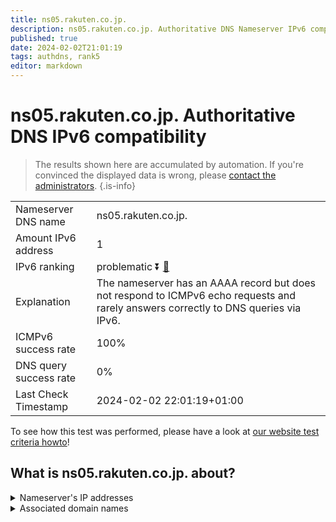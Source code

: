 ```yaml
---
title: ns05.rakuten.co.jp.
description: ns05.rakuten.co.jp. Authoritative DNS Nameserver IPv6 compatibility
published: true
date: 2024-02-02T21:01:19
tags: authdns, rank5
editor: markdown
---
```


# ns05.rakuten.co.jp. Authoritative DNS IPv6 compatibility

> The results shown here are accumulated by automation. If you're convinced the displayed data is wrong, please [contact the administrators](/howto/chat). 
{.is-info}




|   |   |
| - | - |
| Nameserver DNS name | ns05.rakuten.co.jp.
| Amount IPv6 address | 1
| IPv6 ranking | problematic :arrow_double_down: [🔗](/howto/ranking) |
| Explanation | The nameserver has an AAAA record but does not respond to ICMPv6 echo requests and rarely answers correctly to DNS queries via IPv6. |
| ICMPv6 success rate | 100%|
| DNS query success rate | 0% |
| Last Check Timestamp | 2024-02-02 22:01:19+01:00 |

To see how this test was performed, please have a look at [our website test criteria howto](/howto/testcriteria/authdns)!


## What is ns05.rakuten.co.jp. about?




<details>
<summary>Nameserver's IP addresses</summary>

2403:400:520:2627::5

</details>



<details>
<summary>Associated domain names</summary>

www.rakuten.co.jp

</details>
